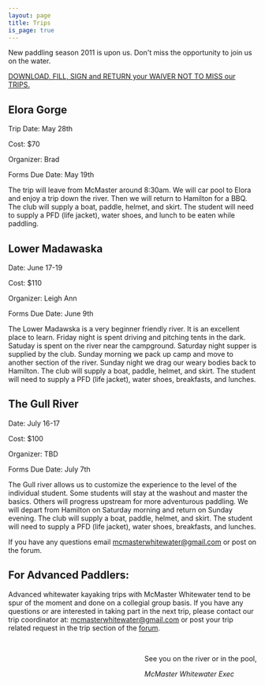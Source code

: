 ```yaml
---
layout: page
title: Trips
is_page: true
---
```

 

New paddling season 2011 is upon us. Don't miss the opportunity to join us on the water. 

[DOWNLOAD, FILL, SIGN and RETURN your WAIVER NOT TO MISS our TRIPS.](images/waiver_2011_all.pdf)

## Elora Gorge
Trip Date:  May 28th

Cost:  $70

Organizer: Brad

Forms Due Date:  May 19th

The trip will leave from McMaster around 8:30am.  We will car pool to Elora and enjoy a trip down the river.  Then we will return to Hamilton for a BBQ.  The club will supply a boat, paddle, helmet, and skirt.  The student will need to supply a PFD (life jacket), water shoes, and lunch to be eaten while paddling. 

## Lower Madawaska
Date:  June 17-19

Cost: $110

Organizer: Leigh Ann

Forms Due Date:  June 9th

The Lower Madawska is a very beginner friendly river.  It is an excellent place to learn.  Friday night is spent driving and pitching tents in the dark.  Satuday is spent on the river near the campground.  Saturday night supper is supplied by the club.  Sunday morning we pack up camp and move to another section of the river.  Sunday night we drag our weary bodies back to Hamilton.  The club will supply a boat, paddle, helmet, and skirt.  The student will need to supply a PFD (life jacket), water shoes, breakfasts, and lunches.

 
## The Gull River
Date:  July 16-17

Cost: $100

Organizer: TBD

Forms Due Date:  July 7th

The Gull river allows us to customize the experience to the level of the individual student.  Some students will stay at the washout and master the basics.  Others will progress upstream for more adventurous paddling.  We will depart from Hamilton on Saturday morning and return on Sunday evening.  The club will supply a boat, paddle, helmet, and skirt.  The student will need to supply a PFD (life jacket), water shoes, breakfasts, and lunches.

 
If you have any questions email [mcmasterwhitewater@gmail.com](mailto:mcmasterwhitewater@gmail.com) or post on the forum.
 

 
## For Advanced Paddlers:
 
Advanced whitewater kayaking trips with McMaster Whitewater tend to be spur of the moment and done on a collegial group basis.  If you have any questions or are interested in taking part in the next trip, please contact our trip coordinator at: mcmasterwhitewater@gmail.com or post your trip related request in the trip section of the [forum](http://mcmasterwhitewater.ca/forum).
 
<div style='float:right;'>
<br/>
<p>See you on the river or in the pool,</p>
<i>McMaster Whitewater Exec</i>
</div>
